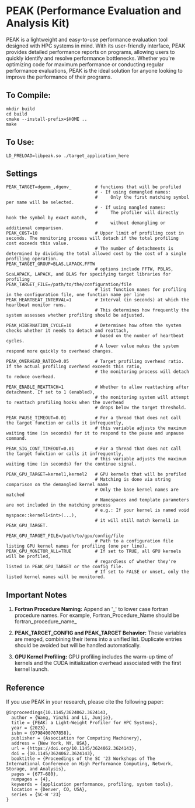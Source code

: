 # PEAK (Performance Evaluation and Analysis Kit)

PEAK is a lightweight and easy-to-use performance evaluation tool designed with HPC systems in mind. With its user-friendly interface, PEAK provides detailed performance reports on programs, allowing users to quickly identify and resolve performance bottlenecks. Whether you're optimizing code for maximum performance or conducting regular performance evaluations, PEAK is the ideal solution for anyone looking to improve the performance of their programs. 

## To Compile:

```
mkdir build
cd build
cmake --install-prefix=$HOME ..
make
``` 

## To Use: 

``LD_PRELOAD=libpeak.so ./target_application_here`` 

## Settings
```
PEAK_TARGET=dgemm_,dgemv_         # functions that will be profiled
                                  # - If using demangled names:
                                  #     Only the first matching symbol per name will be selected.
                                  # - If using mangled names:
                                  #     The profiler will directly hook the symbol by exact match, 
                                  #     without demangling or additional comparison.
PEAK_COST=10                      # Upper limit of profiling cost in seconds. The monitoring process will detach if the total profiling cost exceeds this value.  
                                  # The number of detachments is determined by dividing the total allowed cost by the cost of a single profiling operation.  
PEAK_TARGET_GROUP=BLAS,LAPACK,FFTW  
                                  # options include FFTW, PBLAS, ScaLAPACK, LAPACK, and BLAS for specifying target libraries for profiling
PEAK_TARGET_FILE=/path/to/the/configuration/file
                                  # list function names for profiling in the configuration file, one function name per line
PEAK_HEARTBEAT_INTERVAL=1         # Interval (in seconds) at which the heartbeat monitor runs.
                                  # This determines how frequently the system assesses whether profiling should be adjusted.

PEAK_HIBERNATION_CYCLE=10         # Determines how often the system checks whether it needs to detach and reattach, 
                                  # based on the number of heartbeat cycles.
                                  # A lower value makes the system respond more quickly to overhead changes.

PEAK_OVERHEAD_RATIO=0.05          # Target profiling overhead ratio. If the actual profiling overhead exceeds this ratio,
                                  # the monitoring process will detach to reduce overhead.

PEAK_ENABLE_REATTACH=1            # Whether to allow reattaching after detachment. If set to 1 (enabled), 
                                  # the monitoring system will attempt to reattach profiling hooks when the overhead 
                                  # drops below the target threshold.
                                  
PEAK_PAUSE_TIMEOUT=0.01           # For a thread that does not call the target function or calls it infrequently, 
                                  # this variable adjusts the maximum waiting time (in seconds) for it to respond to the pause and unpause command.

PEAK_SIG_CONT_TIMEOUT=0.01        # For a thread that does not call the target function or calls it infrequently, 
                                  # this variable adjusts the maximum waiting time (in seconds) for the continue signal.

PEAK_GPU_TARGET=kernel1,kernel2   # GPU kernels that will be profiled
                                  # Matching is done via string comparison on the demangled kernel name
                                  # Only the base kernel names are matched
                                  # Namespaces and template parameters are not included in the matching process
                                  # e.g.: If your kernel is named void myspace::kernel1<int>(...), 
                                  # it will still match kernel1 in PEAK_GPU_TARGET.

PEAK_GPU_TARGET_FILE=/path/to/gpu/config/file  
                                  # Path to a configuration file listing GPU kernel names for profiling (one per line).
PEAK_GPU_MONITOR_ALL=TRUE         # If set to TRUE, all GPU kernels will be profiled, 
                                  # regardless of whether they're listed in PEAK_GPU_TARGET or the config file.
                                  # If set to FALSE or unset, only the listed kernel names will be monitored.
```

## Important Notes

1. **Fortran Procedure Naming:**
Append an '\_' to lower case fortran procedure names. For example, Fortran_Procedure_Name should be fortran_procedure_name_

2. **PEAK_TARGET_CONFIG and PEAK_TARGET Behavior:**
These variables are merged, combining their items into a unified list. Duplicate entries should be avoided but will be handled automatically.

3. **GPU Kernel Profiling:**
GPU profiling includes the warm-up time of kernels and the CUDA initialization overhead associated with the first kernel launch.

## Reference
If you use PEAK in your research, please cite the following paper:

```
@inproceedings{10.1145/3624062.3624143,
  author = {Wang, Yinzhi and Li, Junjie},
  title = {PEAK: a Light-Weight Profiler for HPC Systems},
  year = {2023},
  isbn = {9798400707858},
  publisher = {Association for Computing Machinery},
  address = {New York, NY, USA},
  url = {https://doi.org/10.1145/3624062.3624143},
  doi = {10.1145/3624062.3624143},
  booktitle = {Proceedings of the SC '23 Workshops of The International Conference on High Performance Computing, Network, Storage, and Analysis},
  pages = {677–680},
  numpages = {4},
  keywords = {application performance, profiling, system tools},
  location = {Denver, CO, USA},
  series = {SC-W '23}
}
```

